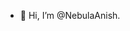 - 👋 Hi, I’m @NebulaAnish.




<!---
NebulaAnish/NebulaAnish is a ✨ special ✨ repository because its `README.md` (this file) appears on your GitHub profile.
You can click the Preview link to take a look at your changes.


--->

